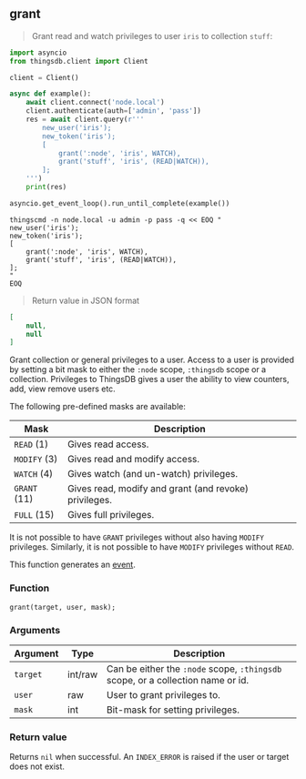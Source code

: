 ## grant

> Grant read and watch privileges to user `iris` to collection `stuff`:

```python
import asyncio
from thingsdb.client import Client

client = Client()

async def example():
    await client.connect('node.local')
    client.authenticate(auth=['admin', 'pass'])
    res = await client.query(r'''
        new_user('iris');
        new_token('iris');
        [
            grant(':node', 'iris', WATCH),
            grant('stuff', 'iris', (READ|WATCH)),
        ];
    ''')
    print(res)

asyncio.get_event_loop().run_until_complete(example())
```

```shell
thingscmd -n node.local -u admin -p pass -q << EOQ "
new_user('iris');
new_token('iris');
[
    grant(':node', 'iris', WATCH),
    grant('stuff', 'iris', (READ|WATCH)),
];
"
EOQ
```

> Return value in JSON format

```json
[
    null,
    null
]
```

Grant collection or general privileges to a user. Access to a user is provided by setting
a bit mask to either the `:node` scope, `:thingsdb` scope or a collection.
Privileges to ThingsDB gives a user the ability to view counters, add, view remove users etc.

The following pre-defined masks are available:

Mask         | Description
------------ | -----------
`READ` (1)   | Gives read access.
`MODIFY` (3) | Gives read and modify access.
`WATCH` (4)  | Gives watch (and un-watch) privileges.
`GRANT` (11) | Gives read, modify and grant (and revoke) privileges.
`FULL` (15)  | Gives full privileges.

<aside class="notice">
It is not possible to have <code>GRANT</code> privileges without also having <code>MODIFY</code> privileges.
Similarly, it is not possible to have <code>MODIFY</code> privileges without <code>READ</code>.
</aside>


This function generates an [event](#events).

### Function
`grant(target, user, mask);`

### Arguments
Argument | Type | Description
-------- | ---- | -----------
`target` | int/raw | Can be either the `:node` scope, `:thingsdb` scope, or a collection name or id.
`user` | raw | User to grant privileges to.
`mask` | int | Bit-mask for setting privileges.

### Return value
Returns `nil` when successful. An `INDEX_ERROR` is raised if the user or target
does not exist.
